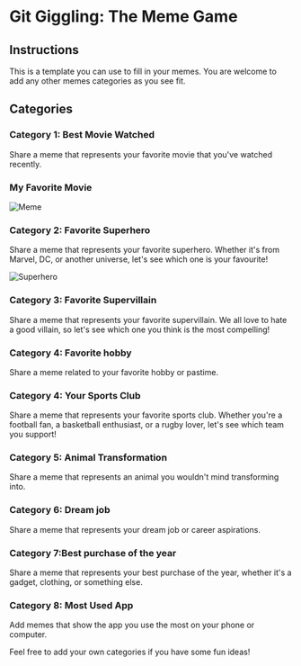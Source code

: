 # Git Giggling: The Meme Game
## Instructions
This is a template you can use to fill in your memes. You are welcome to add any other memes categories as you see fit.

## Categories

### Category 1: Best Movie Watched
Share a meme that represents your favorite movie that you've watched recently.
### My Favorite Movie

![Meme](https://compote.slate.com/images/721112a8-1fa9-4a48-8eeb-0c4f29e0d8f6.jpeg?crop=1554%2C1036%2Cx2%2Cy0)


### Category 2: Favorite Superhero
Share a meme that represents your favorite superhero. Whether it's from Marvel, DC, or another universe, let's see which one is your favourite!

![Superhero](https://media.newyorker.com/photos/5c48b0ce0e0a446c5c034542/16:9/w_2096,h_1179,c_limit/Gardner-Fave-Marvel-Superhero.jpg)

### Category 3: Favorite Supervillain
Share a meme that represents your favorite supervillain. We all love to hate a good villain, so let's see which one you think is the most compelling!

### Category 4: Favorite hobby 
Share a meme related to your favorite hobby or pastime.

### Category 4: Your Sports Club
Share a meme that represents your favorite sports club. Whether you're a football fan, a basketball enthusiast, or a rugby lover, let's see which team you support!

### Category 5: Animal Transformation
Share a meme that represents an animal you wouldn't mind transforming into.

### Category 6: Dream job
Share a meme that represents your dream job or career aspirations.

### Category 7:Best purchase of the year 
Share a meme that represents your best purchase of the year, whether it's a gadget, clothing, or something else.

### Category 8: Most Used App
Add memes that show the app you use the most on your phone or computer.


Feel free to add your own categories if you have some fun ideas!
